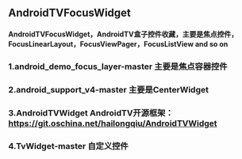 ## AndroidTVFocusWidget
#### AndroidTVFocusWidget，AndroidTV盒子控件收藏，主要是焦点控件，FocusLinearLayout，FocusViewPager，FocusListView and so on

### 1.android_demo_focus_layer-master 主要是焦点容器控件
### 2.android_support_v4-master 主要是CenterWidget
### 3.AndroidTVWidget AndroidTV开源框架：https://git.oschina.net/hailongqiu/AndroidTVWidget
### 4.TvWidget-master 自定义控件
